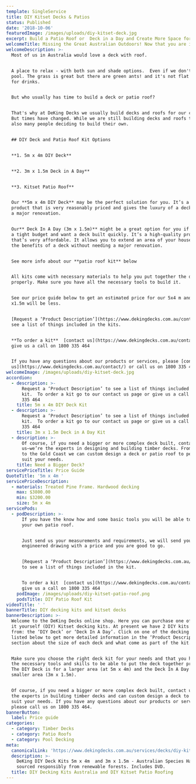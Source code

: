 ```yaml
---
template: SingleService
title: DIY Kitset Decks & Patios
status: Published
date: '2018-10-06'
featuredImage: /images/uploads/diy-kitset-deck.jpg
excerpt: Build a Patio Roof or  Deck in a Day and Create More Space for Your Family?
welcomeTitle: Missing the Great Australian Outdoors! Now that you are isolating?
welcomeDescription: >-
  Most of us in Australia would love a deck with roof.


  A place to relax - with both sun and shade options.  Even if we don't have a
  pool. The grass is great but there are green ants! and it's not flat enough
  for drinks. 


  But who usually has time to build a deck or patio roof? 


  That's why at DeKing Decks we usually build decks and roofs for our clients.
  But times have changed. While we are still building decks and roofs there are
  also many people deciding to build their own. 


  ## DIY Deck and Patio Roof Kit Options


  **1. 5m x 4m DIY Deck**


  **2. 3m x 1.5m Deck in A Day**


  **3. Kitset Patio Roof**


  Our **5m x 4m DIY Deck** may be the perfect solution for you. It’s a quality
  product that is very reasonably priced and gives the luxury of a deck without
  a major renovation. 


  Our** Deck In A Day (3m x 1.5m)** might be a great option for you if you’re on
  a tight budget and want a deck built quickly. It’s a high-quality product
  that’s very affordable. It allows you to extend an area of your house and get
  the benefits of a deck without needing a major renovation.


  See more info about our **patio roof kit** below


  All kits come with necessary materials to help you put together the deck
  properly. Make sure you have all the necessary tools to build it.  


  See our price guide below to get an estimated price for our 5x4 m and the 3m
  x1.5m will be less.  


  [Request a ‘Product Description’](https://www.dekingdecks.com.au/contact/) to
  see a list of things included in the kits.


  **To order a kit**  [contact us](https://www.dekingdecks.com.au/contact/) or
  give us a call on 1800 335 464


  If you have any questions about our products or services, please [contact
  us](https://www.dekingdecks.com.au/contact/) or call us on 1800 335 464.
welcomeImage: /images/uploads/diy-kitset-deck.jpg
accordion:
  - description: >-
      Request a ‘Product Description’ to see a list of things included in the
      kit.  To order a kit go to our contact us page or give us a call on 1800
      335 464
    title: 5m x 4m DIY Deck Kit
  - description: >-
      Request a ‘Product Description’ to see a list of things included in the
      kit.  To order a kit go to our contact us page or give us a call on 1800
      335 464
    title: 3m x 1.5m Deck in A Day Kit
  - description: >-
      Of course, if you need a bigger or more complex deck built, contact
      us—we’re the experts in designing and building timber decks. From Brisbane
      to the Gold Coast we can custom design a deck or patio roof to perfectly
      suit your needs. 
    title: Need a Bigger Deck?
servicePriceTitle: Price Guide
QuoteTitle: '5m x 4m '
servicePriceDescription:
  - materials: Treated Pine Frame. Hardwood decking
    max: $3800.00
    min: $3200.00
    size: 5m x 4m
servicePods:
  - podDescription: >-
      If you have the know how and some basic tools you will be able to install
      your own patio roof. 


      Just send us your measurements and requirements, we will send you back an
      engineered drawing with a price and you are good to go.


      [Request a ‘Product Description’](https://www.dekingdecks.com.au/contact/)
      to see a list of things included in the kit.


      To order a kit  [contact us](https://www.dekingdecks.com.au/contact/) or
      give us a call on 1800 335 464
    podImage: /images/uploads/diy-kitset-patio-roof.png
    podsTitle: DIY Patio Roof Kit
videoTitle: ' '
bannerTitle: DIY decking kits and kitset decks
bannerDescription: >-
  Welcome to the DeKing Decks online shop. Here you can purchase one of our do
  it yourself (DIY) Kitset decking kits. At present we have 2 DIY kits to choose
  from: the ‘DIY Deck’ or ‘Deck In A Day’. Click on one of the decking kits
  listed below to get more detailed information in the ‘Product Description’
  section about the size of each deck and what come as part of the kit.


  Make sure you choose the right deck kit for your needs and that you have all
  the necessary tools and skills to be able to put the deck together properly.
  The DIY Deck is for a larger area (at 5m x 4m) and the Deck In A Day is for a
  smaller area (3m x 1.5m).


  Of course, if you need a bigger or more complex deck built, contact us—we’re
  the experts in building timber decks and can custom design a deck to perfectly
  suit your needs. If you have any questions about our products or services,
  please call us on 1800 335 464.
bannerButton:
  label: Price guide
categories:
  - category: Timber Decks
  - category: Patio Roofs
  - category: Pool Decking
meta:
  canonicalLink: 'https://www.dekingdecks.com.au/services/decks/diy-kitset-decks-patios/'
  description: >-
    DeKing DIY Deck Kits 5m x 4m  and 3m x 1.5m - Australian Species Hardwood
    sourced responsibly from renewable forests. Includes DVD. 
  title: DIY Decking Kits Australia and DIY Kitset Patio Roofing
---
```



